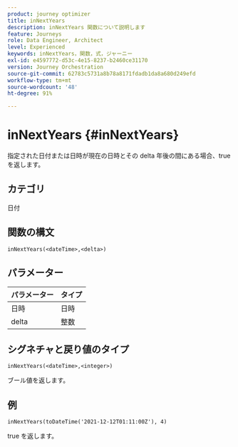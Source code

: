 ```yaml
---
product: journey optimizer
title: inNextYears
description: inNextYears 関数について説明します
feature: Journeys
role: Data Engineer, Architect
level: Experienced
keywords: inNextYears，関数，式，ジャーニー
exl-id: e4597772-d53c-4e15-8237-b2460ce31170
version: Journey Orchestration
source-git-commit: 62783c5731a8b78a8171fdadb1da8a680d249efd
workflow-type: tm+mt
source-wordcount: '48'
ht-degree: 91%

---
```


# inNextYears {#inNextYears}

指定された日付または日時が現在の日時とその delta 年後の間にある場合、true を返します。

## カテゴリ

日付

## 関数の構文

`inNextYears(<dateTime>,<delta>)`

## パラメーター

| パラメーター | タイプ |
|-----------|------------------|
| 日時 | 日時 |
| delta | 整数 |

## シグネチャと戻り値のタイプ

`inNextYears(<dateTime>,<integer>)`

ブール値を返します。

## 例

`inNextYears(toDateTime('2021-12-12T01:11:00Z'), 4)`

true を返します。
